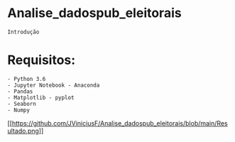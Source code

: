 # Analise_dadospub_eleitorais

```
Introdução
```
# Requisitos:
```
- Python 3.6
- Jupyter Notebook - Anaconda
- Pandas 
- Matplotlib - pyplot
- Seaborn
- Numpy
```

[[https://github.com/JViniciusF/Analise_dadospub_eleitorais/blob/main/Resultado.png]]
